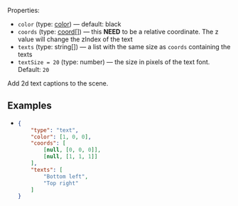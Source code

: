 Properties:
- `color` (type: [color](/mathics-threejs-backend/types/color)) — default: black
- `coords` (type: [coord[]](/mathics-threejs-backend/types/coord)) — this **NEED** to be a relative coordinate. The z value will change the zIndex of the text
- `texts` (type: string[]) — a list with the same size as `coords` containing the texts
- `textSize = 20` (type: number) — the size in pixels of the text font. Default: `20`

Add 2d text captions to the scene.

## Examples
- ```json
  {
      "type": "text",
      "color": [1, 0, 0],
      "coords": [
          [null, [0, 0, 0]],
          [null, [1, 1, 1]]
      ],
      "texts": [
          "Bottom left",
          "Top right"
      ]
  }
  ```
  <div class='center' id='graphics-container-1'></div>
  <script>
      drawGraphics3d(
          document.getElementById('graphics-container-1'),
          {
              elements: [
                  {
                      type: 'text',
                      color: [1, 0, 0],
                      coords: [
                          [null, [0, 0, 0]],
                          [null, [1, 1, 1]]
                      ],
                      texts: [
                        "Bottom left",
                        "Top right"
                      ]
                  }
              ],
              viewpoint: [2, -4, 4]
          }
      );
  </script>
